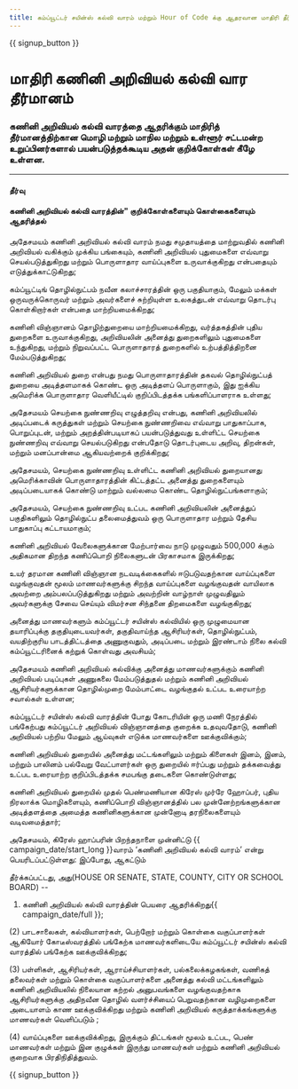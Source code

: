```yaml
---
title: கம்ப்யூட்டர் சயின்ஸ் கல்வி வாரம் மற்றும் Hour of Code க்கு ஆதரவான மாதிரி தீர்மானம்
---
```


{{ signup_button }}

# மாதிரி கணினி அறிவியல் கல்வி வார தீர்மானம்

### கணினி அறிவியல் கல்வி வாரத்தை ஆதரிக்கும் மாதிரித் தீர்மானத்திற்கான மொழி மற்றும் மாநில மற்றும் உள்ளூர் சட்டமன்ற உறுப்பினர்களால் பயன்படுத்தக்கூடிய அதன் குறிக்கோள்கள் கீழே உள்ளன.

* * *

#### **தீர்வு**  


#### கணினி அறிவியல் கல்வி வாரத்தின்" குறிக்கோள்களையும் கொள்கைகளையும் ஆதரித்தல்

அதேசமயம் கணினி அறிவியல் கல்வி வாரம் நமது சமுதாயத்தை மாற்றுவதில் கணினி அறிவியல் வகிக்கும் முக்கிய பங்கையும், கணினி அறிவியல் புதுமைகளை எவ்வாறு செயல்படுத்துகிறது மற்றும் பொருளாதார வாய்ப்புகளை உருவாக்குகிறது என்பதையும் எடுத்துக்காட்டுகிறது;

கம்ப்யூட்டிங் தொழில்நுட்பம் நவீன கலாச்சாரத்தின் ஒரு பகுதியாகும், மேலும் மக்கள் ஒருவருக்கொருவர் மற்றும் அவர்களைச் சுற்றியுள்ள உலகத்துடன் எவ்வாறு தொடர்பு கொள்கிறார்கள் என்பதை மாற்றியமைக்கிறது;

கணினி விஞ்ஞானம் தொழிற்துறையை மாற்றியமைக்கிறது, வர்த்தகத்தின் புதிய துறைகளை உருவாக்குகிறது, அறிவியலின் அனைத்து துறைகளிலும் புதுமைகளை உந்துகிறது, மற்றும் நிறுவப்பட்ட பொருளாதாரத் துறைகளில் உற்பத்தித்திறனை மேம்படுத்துகிறது;

கணினி அறிவியல் துறை என்பது நமது பொருளாதாரத்தின் தகவல் தொழில்நுட்பத் துறையை அடித்தளமாகக் கொண்ட ஒரு அடித்தளப் பொருளாகும், இது ஐக்கிய அமெரிக்க பொருளாதார வெளியீட்டில் குறிப்பிடத்தக்க பங்களிப்பாளராக உள்ளது;

அதேசமயம் செயற்கை நுண்ணறிவு எழுத்தறிவு என்பது, கணினி அறிவியலில் அடிப்படைக் கருத்துகள் மற்றும் செயற்கை நுண்ணறிவை எவ்வாறு பாதுகாப்பாக, பொறுப்புடன், மற்றும் அறத்தின்படியாகப் பயன்படுத்துவது உள்ளிட்ட செயற்கை நுண்ணறிவு எவ்வாறு செயல்படுகிறது என்பதோடு தொடர்புடைய அறிவு, திறன்கள், மற்றும் மனப்பான்மை ஆகியவற்றைக் குறிக்கிறது;

அதேசமயம், செயற்கை நுண்ணறிவு உள்ளிட்ட கணினி அறிவியல் துறையானது அமெரிக்காவின் பொருளாதாரத்தின் கிட்டத்தட்ட அனைத்து துறைகளையும் அடிப்படையாகக் கொண்டு மாற்றும் வல்லமை கொண்ட தொழில்நுட்பங்களாகும்;

அதேசமயம், செயற்கை நுண்ணறிவு உட்பட கணினி அறிவியலின் அனைத்துப் பகுதிகளிலும் தொழில்நுட்ப தலைமைத்துவம் ஒரு பொருளாதார மற்றும் தேசிய பாதுகாப்பு கட்டாயமாகும்;

கணினி அறிவியல் வேலைகளுக்கான மேற்பார்வை நாடு முழுவதும் 500,000 க்கும் அதிகமான திறந்த கணிப்பொறி நிலைகளுடன் பிரகாசமாக இருக்கிறது;

உயர் தரமான கணினி விஞ்ஞான நடவடிக்கைகளில் ஈடுபடுவதற்கான வாய்ப்புகளை வழங்குவதன் மூலம் மாணவர்களுக்கு சிறந்த வாய்ப்புகளை வழங்குவதன் வாயிலாக அவற்றை அம்பலப்படுத்துகிறது மற்றும் அவற்றின் வாழ்நாள் முழுவதிலும் அவர்களுக்கு சேவை செய்யும் விமர்சன சிந்தனை திறமைகளை வழங்குகிறது;

அனைத்து மாணவர்களும் கம்ப்யூட்டர் சயின்ஸ் கல்வியில் ஒரு முழுமையான தயாரிப்புக்கு தகுதியுடையவர்கள், தகுதிவாய்ந்த ஆசிரியர்கள், தொழில்நுட்பம், வயதிற்குரிய பாடத்திட்டத்தை அணுகுவதும், அடிப்படை மற்றும் இரண்டாம் நிலை கல்வி கம்ப்யூட்டரினைக் கற்றுக் கொள்வது அவசியம்;

அதேசமயம் கணினி அறிவியல் கல்விக்கு அனைத்து மாணவர்களுக்கும் கணினி அறிவியல் படிப்புகள் அணுகலை மேம்படுத்துதல் மற்றும் கணினி அறிவியல் ஆசிரியர்களுக்கான தொழில்முறை மேம்பாட்டை வழங்குதல் உட்பட உரையாற்ற சவால்கள் உள்ளன;

கம்ப்யூட்டர் சயின்ஸ் கல்வி வாரத்தின் போது கோடரியின் ஒரு மணி நேரத்தில் பங்கேற்பது கம்ப்யூட்டர் அறிவியல் விஞ்ஞானத்தை குறைக்க உதவுவதோடு, கணினி அறிவியல் பற்றிய மேலும் ஆய்வுகள் எடுக்க மாணவர்களை ஊக்குவிக்கும்;

கணினி அறிவியல் துறையில் அனைத்து மட்டங்களிலும் மற்றும் கிளைகள் இனம், இனம், மற்றும் பாலினம் பல்வேறு வேட்பாளர்கள் ஒரு துறையில் ஈர்ப்பது மற்றும் தக்கவைத்து உட்பட உரையாற்ற குறிப்பிடத்தக்க சமபங்கு தடைகளை கொண்டுள்ளது;

கணினி அறிவியல் துறையில் முதல் பெண்மணியான கிரேஸ் முர்ரே ஹோப்பர், புதிய நிரலாக்க மொழிகளையும், கணிப்பொறி விஞ்ஞானத்தில் பல முன்னேற்றங்களுக்கான அடித்தளத்தை அமைத்த கணினிகளுக்கான முன்னோடி தரநிலைகளையும் வடிவமைத்தார்;

அதேசமயம், கிரேஸ் ஹாப்பரின் பிறந்தநாளை முன்னிட்டு {{ campaign_date/start_long }}வாரம் ‘கணினி அறிவியல் கல்வி வாரம்’ என்று பெயரிடப்பட்டுள்ளது: இப்போது, ஆகட்டும்<br />

தீர்க்கப்பட்டது, அது(HOUSE OR SENATE, STATE, COUNTY, CITY OR SCHOOL BOARD) -- 

1) கணினி அறிவியல் கல்வி வாரத்தின் பெயரை ஆதரிக்கிறது{{ campaign_date/full }};

(2) பாடசாலைகள், கல்வியாளர்கள், பெற்றோர் மற்றும் கொள்கை வகுப்பாளர்கள் ஆகியோர் கோடீஸ்வரத்தில் பங்கேற்க மாணவர்களிடையே கம்ப்யூட்டர் சயின்ஸ் கல்வி வாரத்தில் பங்கேற்க ஊக்குவிக்கிறது;

(3) பள்ளிகள், ஆசிரியர்கள், ஆராய்ச்சியாளர்கள், பல்கலைக்கழகங்கள், வணிகத் தலைவர்கள் மற்றும் கொள்கை வகுப்பாளர்களை அனைத்து கல்வி மட்டங்களிலும் கணினி அறிவியலில் நிலையான கற்றல் அனுபவங்களை வழங்குவதற்காக ஆசிரியர்களுக்கு அதிநவீன தொழில் வளர்ச்சியைப் பெறுவதற்கான வழிமுறைகளை அடையாளம் காண ஊக்குவிக்கிறது மற்றும் கணினி அறிவியல் கருத்தாக்கங்களுக்கு மாணவர்கள் வெளிப்படும் ;

(4) வாய்ப்புகளை ஊக்குவிக்கிறது, இருக்கும் திட்டங்கள் மூலம் உட்பட, பெண் மாணவர்கள் மற்றும் இன குழுக்கள் இருந்து மாணவர்கள் மற்றும் கணினி அறிவியல் குறைவாக பிரதிநிதித்துவம்.

{{ signup_button }}